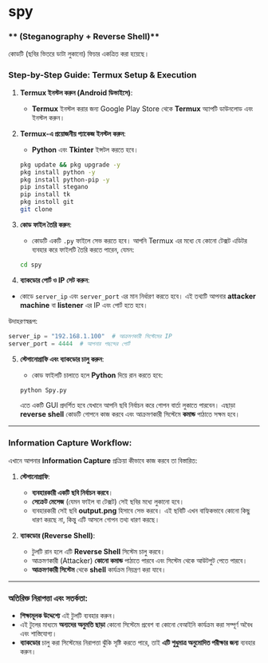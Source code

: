 # spy
### ** (Steganography + Reverse Shell)**

কোডটি (ছবির ভিতরে ডাটা লুকানো) ফিচার একত্রিত করা হয়েছে।

### **Step-by-Step Guide: Termux Setup & Execution**

1. **Termux ইনস্টল করুন (Android ডিভাইসে)**:
   - **Termux** ইনস্টল করার জন্য Google Play Store থেকে **Termux** অ্যাপটি ডাউনলোড এবং ইনস্টল করুন।

2. **Termux-এ প্রয়োজনীয় প্যাকেজ ইনস্টল করুন**:
   - **Python** এবং **Tkinter** ইন্সটল করতে হবে।

   ```bash
   pkg update && pkg upgrade -y
   pkg install python -y
   pkg install python-pip -y
   pip install stegano
   pip install tk
   pkg instoll git
   git clone 
   ```

3. **কোড ফাইল তৈরি করুন**:
   - কোডটি একটি `.py` ফাইলে সেভ করতে হবে। আপনি Termux এর মধ্যে যে কোনো টেক্সট এডিটর ব্যবহার করে ফাইলটি তৈরি করতে পারেন, যেমন:
   
   ```bash
   cd spy
   ```

 4. **ব্যাকডোর পোর্ট ও IP সেট করুন**:
   - কোডে `server_ip` এবং `server_port` এর মান নির্ধারণ করতে হবে। এই তথ্যটি আপনার **attacker machine** বা **listener** এর IP এবং পোর্ট হতে হবে।
   
   উদাহরণস্বরূপ:
   ```python
   server_ip = "192.168.1.100"  # আক্রমণকারী সিস্টেমের IP
   server_port = 4444  # আপনার পছন্দের পোর্ট
   ```

5. **স্টেগানোগ্রাফি এবং ব্যাকডোর চালু করুন**:
   - কোড ফাইলটি চালাতে হলে **Python** দিয়ে রান করতে হবে:
   ```bash
   python Spy.py
   ```

   এতে একটি GUI প্রদর্শিত হবে যেখানে আপনি ছবি নির্বাচন করে গোপন বার্তা লুকাতে পারবেন। এছাড়া **reverse shell** কোডটি গোপনে কাজ করবে এবং আক্রমণকারী সিস্টেমে **কমান্ড** পাঠাতে সক্ষম হবে।

---

### **Information Capture Workflow**:
এখানে আপনার **Information Capture** প্রক্রিয়া কীভাবে কাজ করবে তা বিস্তারিত:

1. **স্টেগানোগ্রাফি**:
   - **ব্যবহারকারী একটি ছবি নির্বাচন করবে**।
   - **সেক্রেট মেসেজ** (যেমন ফাইল বা টেক্সট) সেই ছবির মধ্যে লুকানো হবে।
   - ব্যবহারকারী সেই ছবি **output.png** হিসাবে সেভ করবে। এই ছবিটি এখন বাহ্যিকভাবে কোনো কিছু ধারণ করছে না, কিন্তু এটি আসলে গোপন তথ্য ধারণ করছে।

2. **ব্যাকডোর (Reverse Shell)**:
   - টুলটি রান হলে এটি **Reverse Shell** সিস্টেম চালু করবে।
   - আক্রমণকারী (Attacker) **কোনো কমান্ড** পাঠাতে পারবে এবং সিস্টেম থেকে আউটপুট পেতে পারবে।
   - **আক্রমণকারী সিস্টেম** থেকে **shell** কার্যক্রম নিয়ন্ত্রণ করা যাবে।

---

### **অতিরিক্ত নিরাপত্তা এবং সতর্কতা:**
- **শিক্ষামূলক উদ্দেশ্যে** এই টুলটি ব্যবহার করুন।
- এই টুলের মাধ্যমে **অন্যদের অনুমতি ছাড়া** কোনো সিস্টেমে প্রবেশ বা কোনো বেআইনি কার্যক্রম করা সম্পূর্ণ অবৈধ এবং শাস্তিযোগ্য।
- **ব্যাকডোর** চালু করা সিস্টেমের নিরাপত্তা ঝুঁকি সৃষ্টি করতে পারে, তাই **এটি শুধুমাত্র অনুমোদিত পরীক্ষার জন্য** ব্যবহার করুন।
